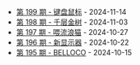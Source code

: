 * [第 199 期 - 键盘鼠标](https://weekly.tw93.fun/posts/199-键盘鼠标) - 2024-11-14
* [第 198 期 - 千层金树](https://weekly.tw93.fun/posts/198-千层金树) - 2024-11-03
* [第 197 期 - 喂流浪猫](https://weekly.tw93.fun/posts/197-喂流浪猫) - 2024-10-27
* [第 196 期 - 新显示器](https://weekly.tw93.fun/posts/196-新显示器) - 2024-10-22
* [第 195 期 - BELLOCO](https://weekly.tw93.fun/posts/195-BELLOCO) - 2024-10-15

